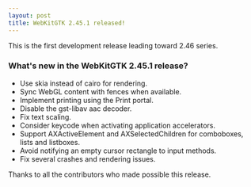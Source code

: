 ```yaml
---
layout: post
title: WebKitGTK 2.45.1 released!
---
```


This is the first development release leading toward 2.46 series.

### What's new in the WebKitGTK 2.45.1 release?

 - Use skia instead of cairo for rendering.
 - Sync WebGL content with fences when available.
 - Implement printing using the Print portal.
 - Disable the gst-libav aac decoder.
 - Fix text scaling.
 - Consider keycode when activating application accelerators.
 - Support AXActiveElement and AXSelectedChildren for comboboxes, lists and listboxes.
 - Avoid notifying an empty cursor rectangle to input methods.
 - Fix several crashes and rendering issues.

Thanks to all the contributors who made possible this release.
